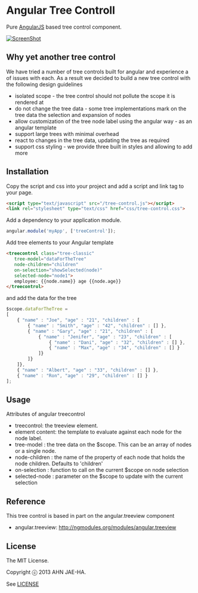 Angular Tree Controll
================

Pure [AngularJS](http://www.angularjs.org) based tree control component.

[![ScreenShot](https://raw.github.com/wix/angular.treecontrol/master/images/sample.png)](http://jsfiddle.net/8ApLX/5/)

## Why yet another tree control

We have tried a number of tree controls built for angular and experience a of issues with each. As a result we decided
to build a new tree control with the following design guidelines

- isolated scope - the tree control should not pollute the scope it is rendered at
- do not change the tree data - some tree implementations mark on the tree data the selection and expansion of nodes
- allow customization of the tree node label using the angular way - as an angular template
- support large trees with minimal overhead
- react to changes in the tree data, updating the tree as required
- support css styling - we provide three built in styles and allowing to add more

## Installation

Copy the script and css into your project and add a script and link tag to your page.

```html
<script type="text/javascript" src="/tree-control.js"></script>
<link rel="stylesheet" type="text/css" href="css/tree-control.css">
```

Add a dependency to your application module.

```javascript
angular.module('myApp', ['treeControl']);
```

Add tree elements to your Angular template

```html
<treecontrol class="tree-classic"
   tree-model="dataForTheTree"
   node-children="children"
   on-selection="showSelected(node)"
   selected-node="node1">
   employee: {{node.name}} age {{node.age}}
</treecontrol>
```

and add the data for the tree

```javascript
$scope.dataForTheTree =
[
	{ "name" : "Joe", "age" : "21", "children" : [
		{ "name" : "Smith", "age" : "42", "children" : [] },
		{ "name" : "Gary", "age" : "21", "children" : [
			{ "name" : "Jenifer", "age" : "23", "children" : [
				{ "name" : "Dani", "age" : "32", "children" : [] },
				{ "name" : "Max", "age" : "34", "children" : [] }
			]}
		]}
	]},
	{ "name" : "Albert", "age" : "33", "children" : [] },
	{ "name" : "Ron", "age" : "29", "children" : [] }
];
```


## Usage

Attributes of angular treecontrol

- treecontrol: the treeview element.
- element content: the template to evaluate against each node for the node label.
- tree-model : the tree data on the $scope. This can be an array of nodes or a single node.
- node-children : the name of the property of each node that holds the node children. Defaults to 'children'
- on-selection : function to call on the current $scope on node selection
- selected-node : parameter on the $scope to update with the current selection


## Reference

This tree control is based in part on the angular.treeview component
* angular.treeview: http://ngmodules.org/modules/angular.treeview

## License

The MIT License.

Copyright ⓒ 2013 AHN JAE-HA.

See [LICENSE](https://github.com/eu81273/angular.treeview/blob/master/LICENSE)
